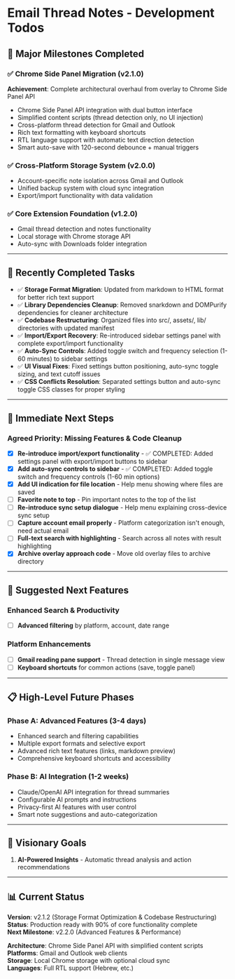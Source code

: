 
# Email Thread Notes - Development Todos
## 🎉 Major Milestones Completed

### ✅ Chrome Side Panel Migration (v2.1.0) 
**Achievement**: Complete architectural overhaul from overlay to Chrome Side Panel API
- Chrome Side Panel API integration with dual button interface
- Simplified content scripts (thread detection only, no UI injection)
- Cross-platform thread detection for Gmail and Outlook
- Rich text formatting with keyboard shortcuts
- RTL language support with automatic text direction detection
- Smart auto-save with 120-second debounce + manual triggers

### ✅ Cross-Platform Storage System (v2.0.0)
- Account-specific note isolation across Gmail and Outlook
- Unified backup system with cloud sync integration
- Export/import functionality with data validation

### ✅ Core Extension Foundation (v1.2.0)
- Gmail thread detection and notes functionality
- Local storage with Chrome storage API
- Auto-sync with Downloads folder integration

---

## 📝 Recently Completed Tasks

- ✅ **Storage Format Migration**: Updated from markdown to HTML format for better rich text support
- ✅ **Library Dependencies Cleanup**: Removed snarkdown and DOMPurify dependencies for cleaner architecture
- ✅ **Codebase Restructuring**: Organized files into src/, assets/, lib/ directories with updated manifest
- ✅ **Import/Export Recovery**: Re-introduced sidebar settings panel with complete export/import functionality
- ✅ **Auto-Sync Controls**: Added toggle switch and frequency selection (1-60 minutes) to sidebar settings
- ✅ **UI Visual Fixes**: Fixed settings button positioning, auto-sync toggle sizing, and text cutoff issues
- ✅ **CSS Conflicts Resolution**: Separated settings button and auto-sync toggle CSS classes for proper styling

---

## 🚀 Immediate Next Steps

### Agreed Priority: Missing Features & Code Cleanup
- [x] **Re-introduce import/export functionality** - ✅ COMPLETED: Added settings panel with export/import buttons to sidebar
- [x] **Add auto-sync controls to sidebar** - ✅ COMPLETED: Added toggle switch and frequency controls (1-60 min options)
- [x] **Add UI indication for file location** - Help menu showing where files are saved
- [ ] **Favorite note to top** - Pin important notes to the top of the list
- [ ] **Re-introduce sync setup dialogue** - Help menu explaining cross-device sync setup
- [ ] **Capture account email properly** - Platform categorization isn't enough, need actual email
- [ ] **Full-text search with highlighting** - Search across all notes with result highlighting
- [x] **Archive overlay approach code** - Move old overlay files to archive directory

---

## 🎯 Suggested Next Features

### Enhanced Search & Productivity
- [ ] **Advanced filtering** by platform, account, date range

### Platform Enhancements  
- [ ] **Gmail reading pane support** - Thread detection in single message view
- [ ] **Keyboard shortcuts** for common actions (save, toggle panel)

---

## 📋 High-Level Future Phases

### Phase A: Advanced Features (3-4 days)
- Enhanced search and filtering capabilities
- Multiple export formats and selective export
- Advanced rich text features (links, markdown preview)
- Comprehensive keyboard shortcuts and accessibility

### Phase B: AI Integration (1-2 weeks)
- Claude/OpenAI API integration for thread summaries
- Configurable AI prompts and instructions
- Privacy-first AI features with user control
- Smart note suggestions and auto-categorization

---

## 🔮 Visionary Goals
1. **AI-Powered Insights** - Automatic thread analysis and action recommendations  
---

## 📊 Current Status

**Version**: v2.1.2 (Storage Format Optimization & Codebase Restructuring)  
**Status**: Production ready with 90% of core functionality complete  
**Next Milestone**: v2.2.0 (Advanced Features & Performance)

**Architecture**: Chrome Side Panel API with simplified content scripts  
**Platforms**: Gmail and Outlook web clients  
**Storage**: Local Chrome storage with optional cloud sync  
**Languages**: Full RTL support (Hebrew, etc.)